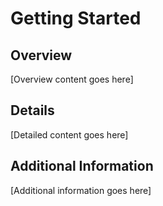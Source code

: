 # Getting Started

## Overview

[Overview content goes here]

## Details

[Detailed content goes here]

## Additional Information

[Additional information goes here]
